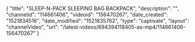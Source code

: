 {
    "title": "SLEEP-N-PACK SLEEPING BAG BACKPACK",
    "description": "",
    "channelid": "114661406",
    "videoid": "156470267",
    "date_created": "1521834516",
    "date_modified": "1521835762",
    "type": "captivate",
    "layout": "channelVideo",
    "url": "\/latest-videos\/694394118405-as-mp4\/114661406-156470267"
}